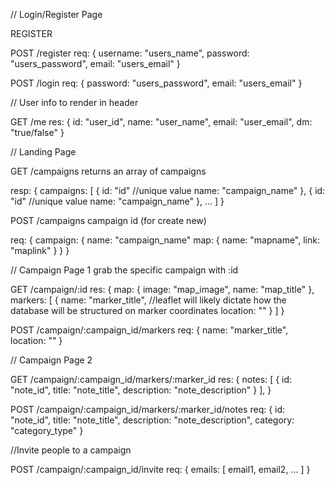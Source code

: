 // Login/Register Page


REGISTER


POST /register
req: {
  username: "users_name",
  password: "users_password",
  email: "users_email"
}


POST /login
req: {
  password: "users_password",
  email: "users_email"
}


// User info to render in header


GET /me
res: {
  id: "user_id",
  name: "user_name",
  email: "user_email",
  dm: "true/false"
}


// Landing Page


GET /campaigns
returns an array of campaigns


resp: {
  campaigns: [
      {
        id: "id" //unique value
        name: "campaign_name"
      },
      {
        id: "id" //unique value
        name: "campaign_name"
      },
      ...
    ]
}


POST /campaigns
campaign id (for create new)

req: {
  campaign: {
    name: "campaign_name"
    map: {
       name: "mapname",
       link: "maplink"
    }
  }
}


// Campaign Page 1
grab the specific campaign with :id


GET /campaign/:id 
res: {
  map: {
    image: "map_image",
    name: "map_title"
  },
  markers: [
    {
      name: "marker_title",
      //leaflet will likely dictate how the database will be structured on marker coordinates
      location: ""
    }
  ]
}


POST /campaign/:campaign_id/markers
req: {
  name: "marker_title",
  location: ""
}

// Campaign Page 2

GET /campaign/:campaign_id/markers/:marker_id
res: {
  notes: [
    {
      id: "note_id",
      title: "note_title",
      description: "note_description"
    }
  ],
} 

POST /campaign/:campaign_id/markers/:marker_id/notes
req: {
  id: "note_id",
  title: "note_title",
  description: "note_description",
  category: "category_type"
}

//Invite people to a campaign

POST /campaign/:campaign_id/invite
  req: {
    emails: [
      email1,
      email2,
      ...
    ]
  }
